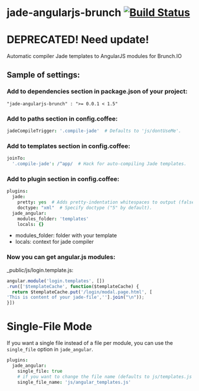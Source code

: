 jade-angularjs-brunch [![Build Status](https://travis-ci.org/GulinSS/jade-angularjs-brunch.png?branch=master)](https://travis-ci.org/GulinSS/jade-angularjs-brunch)
=====================

DEPRECATED! Need update!
========================

Automatic compiler Jade templates to AngularJS modules for Brunch.IO

## Sample of settings:

### Add to dependencies section in package.json of your project:

`` "jade-angularjs-brunch" : ">= 0.0.1 < 1.5" `` 

### Add to paths section in config.coffee:

```coffee
jadeCompileTrigger: '.compile-jade'  # Defaults to 'js/dontUseMe'.
```

### Add to templates section in config.coffee:

```coffee
joinTo: 
  '.compile-jade': /^app/  # Hack for auto-compiling Jade templates.
```

### Add to plugin section in config.coffee:

```coffee
plugins:
  jade:
    pretty: yes  # Adds pretty-indentation whitespaces to output (false by default).
    doctype: "xml"  # Specify doctype ("5" by default).
  jade_angular:
    modules_folder: 'templates'
    locals: {}
```

* modules_folder: folder with your template
* locals: context for jade compiler

### Now you can get angular.js modules:

_public/js/login.template.js:

```js
angular.module('login.templates', [])
.run(['$templateCache', function($templateCache) {
  return $templateCache.put('/login/modal.page.html', [
'This is content of your jade-file',''].join("\n"));
}])
```

# Single-File Mode

If you want a single file instead of a file per module, you can use the `single_file` option in `jade_angular`.

```coffee
plugins:
  jade_angular:
    single_file: true
    # if you want to change the file name (defaults to js/templates.js and is in your public directory)
    single_file_name: 'js/angular_templates.js'
```
